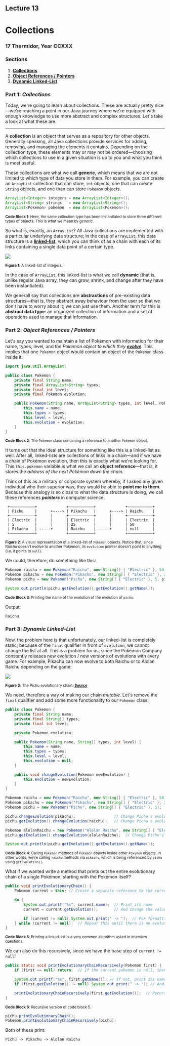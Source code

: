 ## Lecture 13

# Collections

### 17 Thermidor, Year CCXXX

### Sections

1. [**Collections**](#part-1-collections)
2. [**Object References / Pointers**](#part-2-object-references--pointers)
3. [**Dynamic Linked-List**](#part-3-dynamic-linked-list)

### Part 1: _Collections_

Today, we're going to learn about collections. These are actually pretty nice—we're reaching a point in our Java journey
where we're equipped with enough knowledge to use more abstract and complex structures. Let's take a look at what these
are.

---

A **collection** is an object that serves as a repository for other objects. Generally speaking, all Java collections
provide services for adding, removing, and managing the elements it contains. Depending on the collection type, these
elements may or may not be ordered—choosing which collections to use in a given situation is up to you and what you 
think is most useful.

These collections are what we call **generic**, which means that we are not limited to which type of data you store in
them. For example, you can create an `ArrayList` collection that can store, `int` objects, one that can create `String`
objects, and one than can store `Pokemon` objects.

```java
ArrayList<Integer> integers = new ArrayList<Integer>();
ArrayList<String> strings   = new ArrayList<String>();
ArrayList<Pokemon> pokemon  = new ArrayList<Pokemon>();
```

<sub>**Code Block 1**: Here, the same collection type has been instantiated to store three different types of objects.
This is what we mean by _generic_.</sub>

So what is, exactly, an `ArrayList`? All Java collections are implemented with a particular underlying data structure;
in the case of `ArrayList`, this data structure is a [**linked-list**](https://en.wikipedia.org/wiki/Linked_list), which
you can think of as a chain with each of its links containing a single data point of a certain type.

![](assets/Singly-linked-list.svg.png)

<sub>**Figure 1**: A linked-list of integers.</sub>

In the case of `ArrayList`, this linked-list is what we call **dynamic** (that is, unlike regular Java array, they can
grow, shrink, and change after they have been instantiated).

We generall say that collections are **abstractions** of pre-existing data structures—that is, they abstract away 
behaviour from the user so that we don't have to worry about it; we can just use them. Another term for this is 
**abstract data type**: an organized collection of information and a set of operations used to manage that information.

### Part 2: _Object References / Pointers_

Let's say you wanted to maintain a list of Pokémon with information for their name, types, level, and _the Pokemon 
object to which they [**evolve**](https://bulbapedia.bulbagarden.net/wiki/Evolution)_. This implies that one `Pokemon`
object would contain an object of the `Pokemon` class inside it. 

```java
import java.util.ArrayList;

public class Pokemon {
    private final String name;
    private final ArrayList<String> types;
    private final int level;
    private final Pokemon evolution;

    public Pokemon(String name, ArrayList<String> types, int level, Pokemon evolution) {
        this.name = name;
        this.types = types;
        this.level = level;
        this.evolution = evolution;
    }
}
```

<sub>**Code Block 2**: The `Pokemon` class containing a reference to another `Pokemon` object.</sub>

It turns out that the ideal structure for something like this is a linked-list as well. After all, linked-lists are 
collections of links in a chain—and if we have a chain of Pokémon evolution, then this is exactly what we're looking 
for. This `this.pokemon` variable is what we call an **object reference**—that is, it stores the _address of the next
Pokémon down the chain_. 

Think of this as a military or corporate system whereby, if I asked any given individual who
their superior was, they would be able to **point me to them**. Because this analogy is so close to what the data 
structure is doing, we call these references ***pointers*** in computer science.

```text
 +———————————+             +———————————+             +———————————+
 | Pichu     |      +----> | Pikachu   |      +----> | Raichu    |
 +———————————+      |      +———————————+      |      +———————————+
 | Electric  |      |      | Electric  |      |      | Electric  |
 | 5         |      |      | 25        |      |      | 50        |
 | Pikachu   | -----+      | Raichu    | -----+      | null      |
 +———————————+             +———————————+             +———————————+
```

<sub>**Figure 2**: A visual representation of a linked-list of `Pokemon` objects. Notice that, since Raichu doesn't 
evolve to another Pokémon, its `evolution` pointer doesn't point to anything (i.e. it points to `null`).</sub>

We could, therefore, do something like this:

```java
Pokemon raichu = new Pokemon("Raichu", new String[] { "Electric" }, 50, null);
Pokemon pikachu = new Pokemon("Pikachu", new String[] { "Electric" }, 25, raichu);
Pokemon pichu = new Pokemon("Pichu", new String[] { "Electric" }, 5, pikachu);

System.out.println(pichu.getEvolution().getEvolution().getName());
```

<sub>**Code Block 3**: Printing the name of the evolution of the evolution of `pichu`.</sub>

Output:

```text
Raichu
```

### Part 3: _Dynamic Linked-List_

Now, the problem here is that unfortunately, our linked-list is completely static; because of the `final` qualifier in
front of `evolution`, we cannot change the list at all. This is a problem for us, since the Pokémon Company constantly
releases new evolution / new versions of evolutions with every game. For example, Pikachu can now evolve to both Raichu
or to Alolan Raichu depending on the game:

![](assets/pichu-evol-line.png)

<sub>**Figure 3**: The Pichu evolutionary chain. 
[**Source**](https://bulbapedia.bulbagarden.net/wiki/Pikachu_(Pok%C3%A9mon)#Evolution) </sub>

We need, therefore a way of making our chain _mutable_. Let's remove the `final` qualifier and add some more 
functionality to our `Pokemon` class:

```java
public class Pokemon {
    private final String name;
    private final String[] types;
    private final int level;

    private Pokemon evolution;

    public Pokemon(String name, String[] types, int level) {
        this.name = name;
        this.types = types;
        this.level = level;
        this.evolution = null;
    }

    public void changeEvolution(Pokemon newEvolution) {
        this.evolution = newEvolution;
    }
}
```
```java
Pokemon raichu = new Pokemon("Raichu", new String[] { "Electric" }, 50);
Pokemon pikachu = new Pokemon("Pikachu", new String[] { "Electric" }, 25);
Pokemon pichu = new Pokemon("Pichu", new String[] { "Electric" }, 5);

pichu.changeEvolution(pikachu);                 // Change Pichu's evolution
pichu.getEvolution().changeEvolution(raichu);   // Change Pichu's evolution's evolution

Pokemon alolanRaichu = new Pokemon("Alolan Raichu", new String[] { "Electric", "Psychic"}, 50);
pichu.getEvolution().changeEvolution(alolanRaichu);  // Change Pichu's evolution's evolution again

System.out.println(pichu.getEvolution().getEvolution().getName());
```

<sub>**Code Block 4**: Calling `Pokemon` methods of `Pokemon` objects inside other `Pokemon` objects. In other words, 
we're calling `raichu` methods via `pikachu`, which is being referenced by `pichu` using `getEvolution()`.</sub>

What if we wanted write a method that prints out the entire evolutionary chain of a single Pokémon, starting with the
Pokémon itself?

```java
public void printEvolutionaryChain() {
    Pokemon current = this; // Create a separate reference to the current object

    do {
        System.out.printf("%s", current.name);  // Print its name
        current = current.getEvolution();       // And change the value of the reference to the next evolution

        if (current != null) System.out.print(" -> ");  // For formatting
    } while (current != null);  // Repeat this until there is no evolution left
}
```

<sub>**Code Block 5**: Printing a linked-list is a very common algorithm asked in interview questions.</sub>

We can also do this recursively, since we have the base step of `current != null`!

```java
public static void printEvolutionaryChainRecursively(Pokemon first) {
    if (first == null) return;  // If the current pokemon is null, then we're done

    System.out.printf("%s", first.getName()); // If not, print its name
    if (first.getEvolution() != null) System.out.print(" -> "); // And an arrow if it has another evolution

    printEvolutionaryChainRecursively(first.getEvolution());  // Recursive step
}
```

<sub>**Code Block 6**: Recursive version of code block 5.</sub>

```java
pichu.printEvolutionaryChain();
Pokemon.printEvolutionaryChainRecursively(pichu);
```

Both of these print:

```text
Pichu -> Pikachu -> Alolan Raichu
```